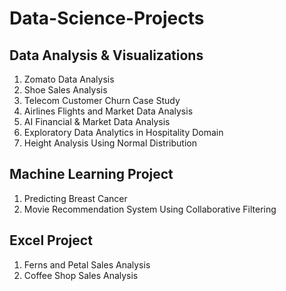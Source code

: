 # Data-Science-Projects

## Data Analysis & Visualizations
1. Zomato Data Analysis
2. Shoe Sales Analysis
3. Telecom Customer Churn Case Study
4. Airlines Flights and Market Data Analysis
5. AI Financial & Market Data Analysis
6. Exploratory Data Analytics in Hospitality Domain
7. Height Analysis Using Normal Distribution

## Machine Learning Project
1. Predicting Breast Cancer
2. Movie Recommendation System Using Collaborative Filtering

## Excel Project
1. Ferns and Petal Sales Analysis
2. Coffee Shop Sales Analysis
